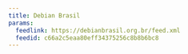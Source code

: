 ```yaml
---
title: Debian Brasil
params:
  feedlink: https://debianbrasil.org.br/feed.xml
  feedid: c66a2c5eaa80eff34375256c8b8b6bc8
---
```

